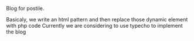 Blog for postile.

Basicaly, we write an html pattern and then replace those dynamic element with php code
Currently we are considering to use typecho to implement the blog
